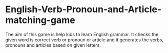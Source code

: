 # English-Verb-Pronoun-and-Article-matching-game
The aim of this game is help kids to learn English grammar. It checks the given word is correct verb or pronoun or article and it generates the verbs, pronouns and articles based on given letters.
